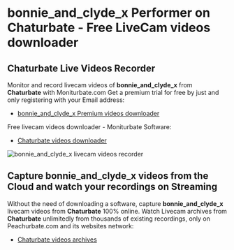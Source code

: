 # bonnie_and_clyde_x Performer on Chaturbate - Free LiveCam videos downloader

## Chaturbate Live Videos Recorder

Monitor and record livecam videos of **bonnie_and_clyde_x** from **Chaturbate** with Moniturbate.com
Get a premium trial for free by just and only registering with your Email address:
* [bonnie_and_clyde_x Premium videos downloader](https://moniturbate.com/request-demo-licence-key.html)

Free livecam videos downloader - Moniturbate Software:
* [Chaturbate videos downloader](https://moniturbate.com/moniturbate-download-software.html)

![bonnie_and_clyde_x livecam videos recorder](https://peachurnet.com/templates/moniturbate-software.png)


## Capture bonnie_and_clyde_x videos from the Cloud and watch your recordings on Streaming

Without the need of downloading a software, capture **bonnie_and_clyde_x** livecam videos from **Chaturbate** 100% online.
Watch Livecam archives from **Chaturbate** unlimitedly from thousands of existing recordings, only on Peachurbate.com and its websites network:
* [Chaturbate videos archives](https://peachurnet.com/)